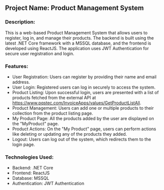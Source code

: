## Project Name: Product Management System

### Description:
This is a web-based Product Management System that allows users to register, log in, and manage their products. The backend is built using the latest .NET Core framework with a MSSQL database, and the frontend is developed using ReactJS. The application uses JWT Authentication for secure user registration and login.

### Features:
- User Registration: Users can register by providing their name and email address.
- User Login: Registered users can log in securely to access the system.
- Product Listing: Upon successful login, users are presented with a list of products fetched from the external API at https://www.pqstec.com/InvoiceApps/values/GetProductListAll.
- Product Management: Users can add one or multiple products to their collection from the product listing page.
- My Product Page: All the products added by the user are displayed on the "MyProduct" page.
- Product Actions: On the "My Product" page, users can perform actions like deleting or updating any of the products they added.
- Logout: Users can log out of the system, which redirects them to the login page.

### Technologies Used:
- Backend: .NET Core 
- Frontend: ReactJS
- Database: MSSQL
- Authentication: JWT Authentication
